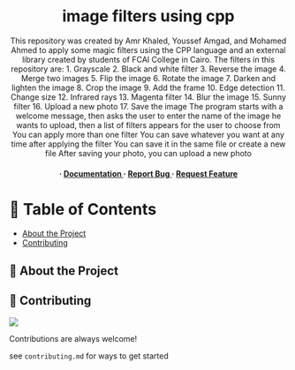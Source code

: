 <div align='center'>

<h1>image filters using cpp</h1>
<p>This repository was created by Amr Khaled, Youssef Amgad, and Mohamed Ahmed to apply some magic filters using the CPP language and an external library created by students of FCAI College in Cairo. The filters in this repository are: 1. Grayscale 2. Black and white filter 3. Reverse the image 4. Merge two images 5. Flip the image 6. Rotate the image 7. Darken and lighten the image 8. Crop the image 9. Add the frame 10. Edge detection 11. Change size 12. Infrared rays 13. Magenta filter 14. Blur the image 15. Sunny filter 16. Upload a new photo 17. Save the image The program starts with a welcome message, then asks the user to enter the name of the image he wants to upload, then a list of filters appears for the user to choose from You can apply more than one filter You can save whatever you want at any time after applying the filter You can save it in the same file or create a new file After saving your photo, you can upload a new photo</p>

<h4> <span> · </span> <a href="https://github.com/ Amr-Khaled-Ahmed/Photo-editor/blob/master/README.md"> Documentation </a> <span> · </span> <a href="https://github.com/ Amr-Khaled-Ahmed/Photo-editor/issues"> Report Bug </a> <span> · </span> <a href="https://github.com/ Amr-Khaled-Ahmed/Photo-editor/issues"> Request Feature </a> </h4>


</div>

# :notebook_with_decorative_cover: Table of Contents

- [About the Project](#star2-about-the-project)
- [Contributing](#wave-contributing)


## :star2: About the Project

## :wave: Contributing

<a href="https://github.com/Amr-Khaled-Ahmed/Photo-editor.git/graphs/contributors"> <img src="https://contrib.rocks/image?repo=Louis3797/awesome-readme-template" /> </a>

Contributions are always welcome!

see `contributing.md` for ways to get started

